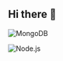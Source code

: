 ## Hi there 👋

![MongoDB](https://custom-icon-badges.demolab.com/badge/-MongoDB-ffde21?style=for-the-badge&logo=mongodb&logoColor=white)

![Node.js](https://custom-icon-badges.demolab.com/badge/-Node.js-339933?style=for-the-badge&logo=node.js&logoColor=black)


<!--
**NoJi-nx/NoJi-nx** is a ✨ _special_ ✨ repository because its `README.md` (this file) appears on your GitHub profile.

Here are some ideas to get you started:

- 🔭 I’m currently working on ...
- 🌱 I’m currently learning ...
- 👯 I’m looking to collaborate on ...
- 🤔 I’m looking for help with ...
- 💬 Ask me about ...
- 📫 How to reach me: ...
- 😄 Pronouns: ...
- ⚡ Fun fact: ...
-->
